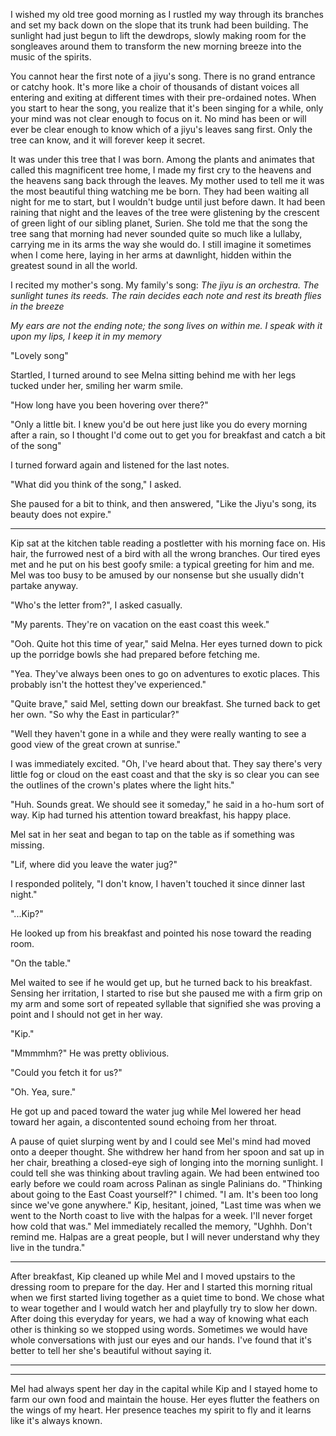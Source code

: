 I wished my old tree good morning as I rustled my way through its branches and set my back down on the slope that its trunk had been building. The sunlight had just begun to lift the dewdrops, slowly making room for the songleaves around them to transform the new morning breeze into the music of the spirits.

You cannot hear the first note of a jiyu's song. There is no grand entrance or catchy hook. It's more like a choir of thousands of distant voices all entering and exiting at different times with their pre-ordained notes. When you start to hear the song, you realize that it's been singing for a while, only your mind was not clear enough to focus on it. No mind has been or will ever be clear enough to know which of a jiyu's leaves sang first. Only the tree can know, and it will forever keep it secret.

It was under this tree that I was born. Among the plants and animates that called this magnificent tree home, I made my first cry to the heavens and the heavens sang back through the leaves. My mother used to tell me it was the most beautiful thing watching me be born. They had been waiting all night for me to start, but I wouldn't budge until just before dawn. It had been raining that night and the leaves of the tree were glistening by the crescent of green light of our sibling planet, Surien. She told me that the song the tree sang that morning had never sounded quite so much like a lullaby, carrying me in its arms the way she would do. I still imagine it sometimes when I come here, laying in her arms at dawnlight, hidden within the greatest sound in all the world.

I recited my mother's song. My family's song:
  *The jiyu is an orchestra.*
  *The sunlight tunes its reeds.*
  *The rain decides each note and rest*
  *its breath flies in the breeze*

  *My ears are not the ending note;*
  *the song lives on within me.*
  *I speak with it upon my lips,*
  *I keep it in my memory*

  "Lovely song"

  Startled, I turned around to see Melna sitting behind me with her legs tucked under her, smiling her warm smile.

  "How long have you been hovering over there?"

  "Only a little bit. I knew you'd be out here just like you do every morning after a rain, so I thought I'd come out to get you for breakfast and catch a bit of the song"

  I turned forward again and listened for the last notes.

  "What did you think of the song," I asked.

  She paused for a bit to think, and then answered, "Like the Jiyu's song, its beauty does not expire."



*************


  Kip sat at the kitchen table reading a postletter with his morning face on. His hair, the furrowed nest of a bird with all the wrong branches. Our tired eyes met and he put on his best goofy smile: a typical greeting for him and me. Mel was too busy to be amused by our nonsense but she usually didn't partake anyway.

   "Who's the letter from?", I asked casually.

   "My parents. They're on vacation on the east coast this week."

   "Ooh. Quite hot this time of year," said Melna. Her eyes turned down to pick up the porridge bowls she had prepared before fetching me.

   "Yea. They've always been ones to go on adventures to exotic places. This probably isn't the hottest they've experienced."

   "Quite brave," said Mel, setting down our breakfast. She turned back to get her own. "So why the East in particular?" 

   "Well they haven't gone in a while and they were really wanting to see a good view of the great crown at sunrise."
    
   I was immediately excited. "Oh, I've heard about that. They say there's very little fog or cloud on the east coast and that the sky is so clear you can see the outlines of the crown's plates where the light hits."

   "Huh. Sounds great. We should see it someday," he said in a ho-hum sort of way. Kip had turned his attention toward breakfast, his happy place.

   Mel sat in her seat and began to tap on the table as if something was missing. 

   "Lif, where did you leave the water jug?"

   I responded politely, "I don't know, I haven't touched it since dinner last night."

   "...Kip?"

   He looked up from his breakfast and pointed his nose toward the reading room.

   "On the table."

   Mel waited to see if he would get up, but he turned back to his breakfast. Sensing her irritation, I started to rise but she paused me with a firm grip on my arm and some sort of repeated syllable that signified she was proving a point and I should not get in her way.

   "Kip."

   "Mmmmhm?" He was pretty oblivious.

   "Could you fetch it for us?"

   "Oh. Yea, sure."

   He got up and paced toward the water jug while Mel lowered her head toward her again, a discontented sound echoing from her throat.
   
   A pause of quiet slurping went by and I could see Mel's mind had moved onto a deeper thought. She withdrew her hand from her spoon and sat up in her chair, breathing a closed-eye sigh of longing into the morning sunlight. I could tell she was thinking about travling again. We had been entwined too early before we could roam across Palinan as single Palinians do.
   "Thinking about going to the East Coast yourself?" I chimed.
   "I am. It's been too long since we've gone anywhere."
   Kip, hesitant, joined, "Last time was when we went to the North coast to live with the halpas for a week. I'll never forget how cold that was."
   Mel immediately recalled the memory, "Ughhh. Don't remind me. Halpas are a great people, but I will never understand why they live in the tundra."
   
   
   ********

   After breakfast, Kip cleaned up while Mel and I moved upstairs to the dressing room to prepare for the day. Her and I started this morning ritual when we first started living together as a quiet time to bond. We chose what to wear together and I would watch her and playfully try to slow her down. After doing this everyday for years, we had a way of knowing what each other is thinking so we stopped using words. Sometimes we would have whole conversations with just our eyes and our hands. I've found that it's better to tell her she's beautiful without saying it.



   
   ********
   

   
   *********
      
Mel had always spent her day in the capital while Kip and I stayed home to farm our own food and maintain the house. 
Her eyes flutter the feathers on the wings of my heart. Her presence teaches my spirit to fly and it learns like it's always known. 

   
  
